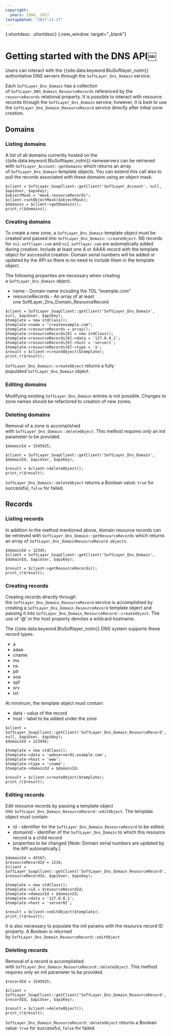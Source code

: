 ```yaml
---
copyright:
  years: 1994, 2017
lastupdated: "2017-11-17"
---
```


{:shortdesc: .shortdesc}
{:new_window: target="_blank"}

# Getting started with the DNS API￼

Users can interact with the {{site.data.keyword.BluSoftlayer_notm}} authoritative DNS servers through the `SoftLayer_Dns_Domain` service. 

Each `SoftLayer_Dns_Domain` has a collection of `SoftLayer_DNS_Domain_ResourceRecords` referenced by the `resourceRecords` relational property. It is possible to interact with resource records through the `SoftLayer_Dns_Domain` service; however, it is best to use the `SoftLayer_Dns_Domain_ResourceRecord` service directly after initial zone creation.

## Domains
### Listing domains
A list of all domains currently hosted on the {{site.data.keyword.BluSoftlayer_notm}} nameservers can be retrieved with `SoftLayer_Account::getDomains` which returns an array of `SoftLayer_Dns_Domain` template objects. You can extend this call also to pull the records associated with these domains using an object mask.

```
$client = SoftLayer_SoapClient::getClient('SoftLayer_Account', null, $apiUser, $apiKey);
$objectMask = "mask.resourceRecords";
$client->setObjectMask($objectMask);
$domains = $client->getDomains();
print_r($domains);
```

### Creating domains
To create a new zone, a `SoftLayer_Dns_Domain` template object must be created and passed into `SoftLayer_Dns_Domain::createObject`. NS records for `ns1.softlayer.com` and `ns2.softlayer.com` are automatically added during creation. Include at least one A or AAAA record with the template object for successful creation. Domain serial numbers will be added or updated by the API so there is no need to include them in the template object.

The following properties are necessary when creating a `SoftLayer_Dns_Domain` object.
 * name - Domain name including the TDL "example.com"
 * resourceRecords - An array of at least one SoftLayer_Dns_Domain_ResourceRecord
 
```
$client = SoftLayer_SoapClient::getClient('SoftLayer_Dns_Domain', null, $apiUser, $apiKey);
$template = new stdClass();
$template->name = "createexample.com";
$template->resourceRecords = array();
$template->resourceRecords[0] = new stdClass();
$template->resourceRecords[0]->data = '127.0.0.1';
$template->resourceRecords[0]->host = 'server1';
$template->resourceRecords[0]->type = 'a';
$result = $client->createObject($template);
print_r($result);
```

`SoftLayer_Dns_Domain::createObject` returns a fully populated `SoftLayer_Dns_Domain` object.

### Editing domains
Modifying existing `SoftLayer_Dns_Domain` entries is not possible. Changes to zone names should be refactored to creation of new zones.

### Deleting domains
Removal of a zone is accomplished with `SoftLayer_Dns_Domain::deleteObject`. This method requires only an init parameter to be provided.

```
$domainId = 1545925;
 
$client = SoftLayer_SoapClient::getClient('SoftLayer_Dns_Domain', $domainId, $apiUser, $apiKey);
 
$result = $client->deleteObject();
print_r($result);

```

`SoftLayer_Dns_Domain::deleteObject` returns a Boolean value: `true` for successful, `false` for failed.

## Records
### Listing records
In addition to the method mentioned above, domain resource records can be retrieved with `SoftLayer_Dns_Domain::getResourceRecords` which returns an array of `SoftLayer_Dns_DomainResourceRecord objects`.

```
$domainId = 12345;
$client = SoftLayer_SoapClient::getClient('SoftLayer_Dns_Domain', $domainId, $apiUser, $apiKey);
 
$result = $client->getResourceRecords();
print_r($result);
```

### Creating records
Creating records directly through the `SoftLayer_Dns_Domain_ResourceRecord` service is accomplished by creating a `SoftLayer_Dns_Domain_ResourceRecord` template object and passing it into `SoftLayer_Dns_Domain_ResourceRecord::createObject`. The use of '@' in the host property denotes a wildcard hostname.

The {{site.data.keyword.BluSoftlayer_notm}} DNS system supports these record types:
 * a
 * aaaa
 * cname
 * mx
 * ns
 * ptr
 * soa
 * spf
 * srv
 * txt

At minimum, the template object must contain:
 * data - value of the record
 * host - label to be added under the zone
  
```
$client = SoftLayer_SoapClient::getClient('SoftLayer_Dns_Domain_ResourceRecord', null, $apiUser, $apiKey);
$domainId = 123456;
 
$template = new stdClass();
$template->data = 'webserver01.example.com';
$template->host = 'www';
$template->type = 'cname';
$template->domainId = $domainId;
 
$result = $client->createObject($template);
print_r($result);

```

### Editing records
Edit resource records by passing a template object into `SoftLayer_Dns_Domain_ResourceRecord::editObject`. The template object must contain:

 * id - identifier for the `SoftLayer_Dns_Domain_ResourceRecord` to be edited.
 * domainId - identifier of the `SoftLayer_Dns_Domain` to which this resource record is a child record
 * properties to be changed [Note: Domain serial numbers are updated by the API automatically.]
  
```
$domainId = 45567;
$resourceRecordId = 1234;
$client = SoftLayer_SoapClient::getClient('SoftLayer_Dns_Domain_ResourceRecord', $resourceRecordId, $apiUser, $apiKey);
 
$template = new stdClass();
$template->id = $resourceRecordId;
$template->domainId = $domainId;
$template->data = '127.0.0.1';
$template->host = 'server01';
 
$result = $client->editObject($template);
print_r($result);
```
It is also necessary to populate the init params with the resource record ID property. A Boolean is returned by `SoftLayer_Dns_Domain_ResourceRecord::editObject`

### Deleting records
Removal of a record is accomplished with `SoftLayer_Dns_Domain_ResourceRecord::deleteObject`. This method requires only an init parameter to be provided.

```
$recordId = 1545925;
 
$client = SoftLayer_SoapClient::getClient('SoftLayer_Dns_Domain_ResourceRecord', $recordId, $apiUser, $apiKey);
 
$result = $client->deleteObject();
print_r($result);
```

`SoftLayer_Dns_Domain_ResourceRecord::deleteObject` returns a Boolean value: `true` for successful, `false` for failed.
